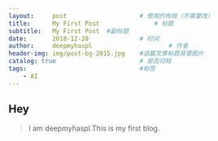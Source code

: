 ```yaml
---
layout:     post                    # 使用的布局（不需要改）
title:      My First Post               # 标题 
subtitle:   My First Post  #副标题
date:       2018-12-20              # 时间
author:     deepmyhaspl                     # 作者
header-img: img/post-bg-2015.jpg    #这篇文章标题背景图片
catalog: true                       # 是否归档
tags:                               #标签
    - AI
---
```


## Hey
>I am deepmyhaspl.This is my first blog. 

